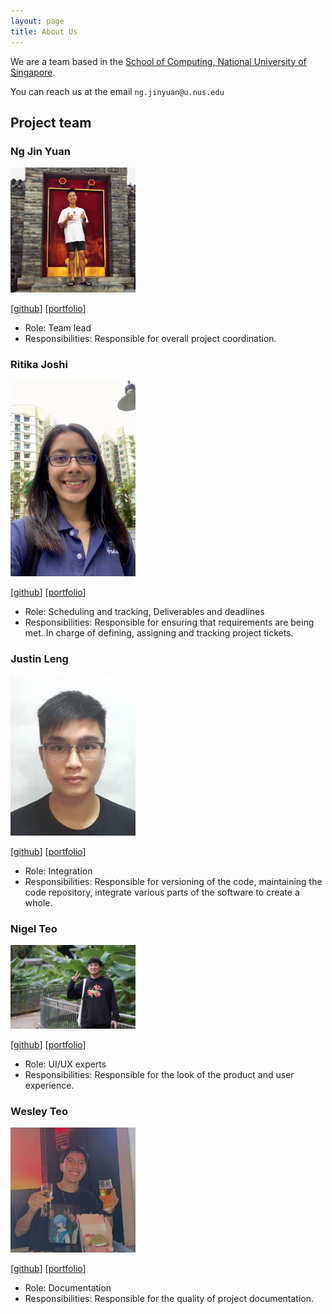 ```yaml
---
layout: page
title: About Us
---
```


We are a team based in the [School of Computing, National University of Singapore](http://www.comp.nus.edu.sg).

You can reach us at the email `ng.jinyuan@u.nus.edu`

## Project team

### Ng Jin Yuan

<img src="images/jnjy.png" width="200px">

[[github](http://github.com/jnjy)]
[[portfolio](team/jnjy.md)]

-   Role: Team lead
-   Responsibilities: Responsible for overall project coordination.

### Ritika Joshi

<img src="images/rmj1405.png" width="200px">

[[github](https://github.com/rmj1405)]
[[portfolio](team/rmj1405.md)]

-   Role: Scheduling and tracking, Deliverables and deadlines
-   Responsibilities: Responsible for ensuring that requirements are being met. In charge of defining, assigning and tracking project tickets.

### Justin Leng

<img src="images/scorpiussigma.png" width="200px">

[[github](http://github.com/scorpiussigma)]
[[portfolio](team/scorpiussigma.md)]

-   Role: Integration
-   Responsibilities: Responsible for versioning of the code, maintaining the code repository, integrate various parts of the software to create a whole.

### Nigel Teo

<img src="images/nigelteosw.png" width="200px">

[[github](http://github.com/nigelteosw)]
[[portfolio](team/nigelteosw.md)]

-   Role: UI/UX experts
-   Responsibilities: Responsible for the look of the product and user experience.

### Wesley Teo

<img src="images/bisceto.png" width="200px">

[[github](http://github.com/bisceto)]
[[portfolio](team/bisceto.md)]

-   Role: Documentation
-   Responsibilities: Responsible for the quality of project documentation.
